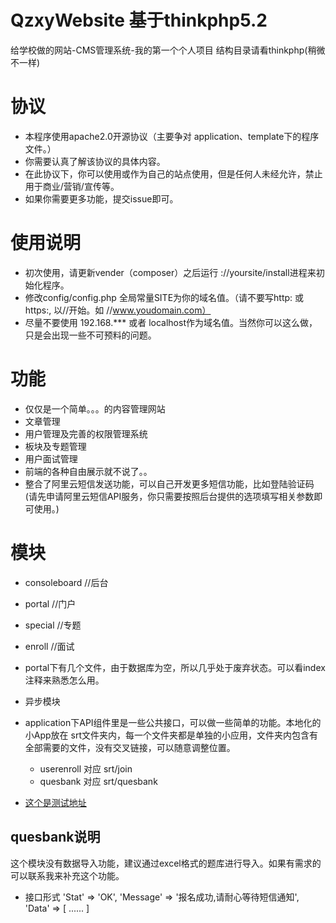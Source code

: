 # QzxyWebsite 基于thinkphp5.2
给学校做的网站-CMS管理系统-我的第一个个人项目
结构目录请看thinkphp(稍微不一样)

# 协议
* 本程序使用apache2.0开源协议（主要争对 application、template下的程序文件。）
* 你需要认真了解该协议的具体内容。
* 在此协议下，你可以使用或作为自己的站点使用，但是任何人未经允许，禁止用于商业/营销/宣传等。
* 如果你需要更多功能，提交issue即可。

# 使用说明
* 初次使用，请更新vender（composer）之后运行 ://yoursite/install进程来初始化程序。
* 修改config/config.php 全局常量SITE为你的域名值。（请不要写http: 或 https:,  以//开始。如 //www.youdomain.com）
 * 尽量不要使用 192.168.*** 或者 localhost作为域名值。当然你可以这么做，只是会出现一些不可预料的问题。

# 功能
* 仅仅是一个简单。。。的内容管理网站
* 文章管理
* 用户管理及完善的权限管理系统
* 板块及专题管理
* 用户面试管理
* 前端的各种自由展示就不说了。。
* 整合了阿里云短信发送功能，可以自己开发更多短信功能，比如登陆验证码(请先申请阿里云短信API服务，你只需要按照后台提供的选项填写相关参数即可使用。)

# 模块
* consoleboard //后台
* portal  //门户
* special  //专题
* enroll //面试
* portal下有几个文件，由于数据库为空，所以几乎处于废弃状态。可以看index注释来熟悉怎么用。

* 异步模块
* application下API组件里是一些公共接口，可以做一些简单的功能。本地化的小App放在 srt文件夹内，每一个文件夹都是单独的小应用，文件夹内包含有全部需要的文件，没有交叉链接，可以随意调整位置。
   * userenroll 对应 srt/join
   * quesbank 对应 srt/quesbank
* [这个是测试地址](http://qzxy.starsriver.club)

## quesbank说明
这个模块没有数据导入功能，建议通过excel格式的题库进行导入。如果有需求的可以联系我来补充这个功能。

* 接口形式
	'Stat' => 'OK',
	'Message' => '报名成功,请耐心等待短信通知',
	'Data' => [
		......
	]
